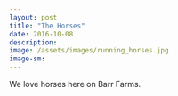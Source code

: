 ```yaml
---
layout: post
title: "The Horses"
date: 2016-10-08
description: 
image: /assets/images/running_horses.jpg	
image-sm: 
---
```


We love horses here on Barr Farms. 
